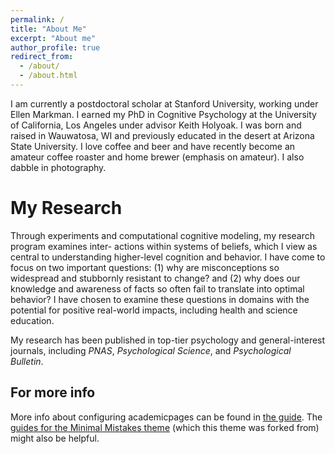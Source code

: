 ```yaml
---
permalink: /
title: "About Me"
excerpt: "About me"
author_profile: true
redirect_from: 
  - /about/
  - /about.html
---
```


I am currently a postdoctoral scholar at Stanford University, working under Ellen Markman. I earned my PhD in Cognitive Psychology at the University of California, Los Angeles under advisor Keith Holyoak. I was born and raised in Wauwatosa, WI and previously educated in the desert at Arizona State University. I love coffee and beer and have recently become an amateur coffee roaster and home brewer (emphasis on amateur). I also dabble in photography.

My Research
=====================================
Through experiments and computational cognitive modeling, my research program examines inter- actions within systems of beliefs, which I view as central to understanding higher-level cognition and behavior. I have come to focus on two important questions: (1) why are misconceptions so widespread and stubbornly resistant to change? and (2) why does our knowledge and awareness of facts so often fail to translate into optimal behavior? I have chosen to examine these questions in domains with the potential for positive real-world impacts, including health and science education.

My research has been published in top-tier psychology and general-interest journals, including *PNAS*, *Psychological Science*, and *Psychological Bulletin*. 

For more info
------
More info about configuring academicpages can be found in [the guide](https://academicpages.github.io/markdown/). The [guides for the Minimal Mistakes theme](https://mmistakes.github.io/minimal-mistakes/docs/configuration/) (which this theme was forked from) might also be helpful.
